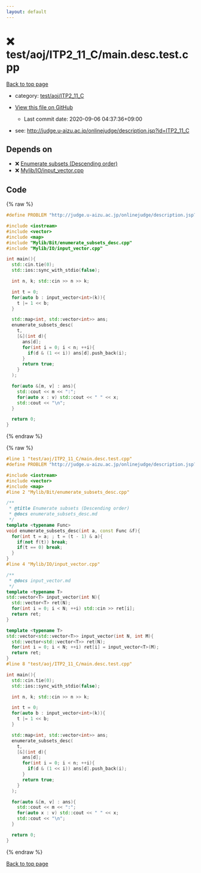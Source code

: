 ```yaml
---
layout: default
---
```


<!-- mathjax config similar to math.stackexchange -->
<script type="text/javascript" async
  src="https://cdnjs.cloudflare.com/ajax/libs/mathjax/2.7.5/MathJax.js?config=TeX-MML-AM_CHTML">
</script>
<script type="text/x-mathjax-config">
  MathJax.Hub.Config({
    TeX: { equationNumbers: { autoNumber: "AMS" }},
    tex2jax: {
      inlineMath: [ ['$','$'] ],
      processEscapes: true
    },
    "HTML-CSS": { matchFontHeight: false },
    displayAlign: "left",
    displayIndent: "2em"
  });
</script>

<script type="text/javascript" src="https://cdnjs.cloudflare.com/ajax/libs/jquery/3.4.1/jquery.min.js"></script>
<script src="https://cdn.jsdelivr.net/npm/jquery-balloon-js@1.1.2/jquery.balloon.min.js" integrity="sha256-ZEYs9VrgAeNuPvs15E39OsyOJaIkXEEt10fzxJ20+2I=" crossorigin="anonymous"></script>
<script type="text/javascript" src="../../../../assets/js/copy-button.js"></script>
<link rel="stylesheet" href="../../../../assets/css/copy-button.css" />


# :x: test/aoj/ITP2_11_C/main.desc.test.cpp

<a href="../../../../index.html">Back to top page</a>

* category: <a href="../../../../index.html#5626b65685a30cbdda48cf9d1e561d42">test/aoj/ITP2_11_C</a>
* <a href="{{ site.github.repository_url }}/blob/master/test/aoj/ITP2_11_C/main.desc.test.cpp">View this file on GitHub</a>
    - Last commit date: 2020-09-06 04:37:36+09:00


* see: <a href="http://judge.u-aizu.ac.jp/onlinejudge/description.jsp?id=ITP2_11_C">http://judge.u-aizu.ac.jp/onlinejudge/description.jsp?id=ITP2_11_C</a>


## Depends on

* :x: <a href="../../../../library/Mylib/Bit/enumerate_subsets_desc.cpp.html">Enumerate subsets (Descending order)</a>
* :x: <a href="../../../../library/Mylib/IO/input_vector.cpp.html">Mylib/IO/input_vector.cpp</a>


## Code

<a id="unbundled"></a>
{% raw %}
```cpp
#define PROBLEM "http://judge.u-aizu.ac.jp/onlinejudge/description.jsp?id=ITP2_11_C"

#include <iostream>
#include <vector>
#include <map>
#include "Mylib/Bit/enumerate_subsets_desc.cpp"
#include "Mylib/IO/input_vector.cpp"

int main(){
  std::cin.tie(0);
  std::ios::sync_with_stdio(false);

  int n, k; std::cin >> n >> k;

  int t = 0;
  for(auto b : input_vector<int>(k)){
    t |= 1 << b;
  }

  std::map<int, std::vector<int>> ans;
  enumerate_subsets_desc(
    t,
    [&](int d){
      ans[d];
      for(int i = 0; i < n; ++i){
        if(d & (1 << i)) ans[d].push_back(i);
      }
      return true;
    }
  );

  for(auto &[m, v] : ans){
    std::cout << m << ":";
    for(auto x : v) std::cout << " " << x;
    std::cout << "\n";
  }

  return 0;
}

```
{% endraw %}

<a id="bundled"></a>
{% raw %}
```cpp
#line 1 "test/aoj/ITP2_11_C/main.desc.test.cpp"
#define PROBLEM "http://judge.u-aizu.ac.jp/onlinejudge/description.jsp?id=ITP2_11_C"

#include <iostream>
#include <vector>
#include <map>
#line 2 "Mylib/Bit/enumerate_subsets_desc.cpp"

/**
 * @title Enumerate subsets (Descending order)
 * @docs enumerate_subsets_desc.md
 */
template <typename Func>
void enumerate_subsets_desc(int a, const Func &f){
  for(int t = a; ; t = (t - 1) & a){
    if(not f(t)) break;
    if(t == 0) break;
  }
}
#line 4 "Mylib/IO/input_vector.cpp"

/**
 * @docs input_vector.md
 */
template <typename T>
std::vector<T> input_vector(int N){
  std::vector<T> ret(N);
  for(int i = 0; i < N; ++i) std::cin >> ret[i];
  return ret;
}

template <typename T>
std::vector<std::vector<T>> input_vector(int N, int M){
  std::vector<std::vector<T>> ret(N);
  for(int i = 0; i < N; ++i) ret[i] = input_vector<T>(M);
  return ret;
}
#line 8 "test/aoj/ITP2_11_C/main.desc.test.cpp"

int main(){
  std::cin.tie(0);
  std::ios::sync_with_stdio(false);

  int n, k; std::cin >> n >> k;

  int t = 0;
  for(auto b : input_vector<int>(k)){
    t |= 1 << b;
  }

  std::map<int, std::vector<int>> ans;
  enumerate_subsets_desc(
    t,
    [&](int d){
      ans[d];
      for(int i = 0; i < n; ++i){
        if(d & (1 << i)) ans[d].push_back(i);
      }
      return true;
    }
  );

  for(auto &[m, v] : ans){
    std::cout << m << ":";
    for(auto x : v) std::cout << " " << x;
    std::cout << "\n";
  }

  return 0;
}

```
{% endraw %}

<a href="../../../../index.html">Back to top page</a>

